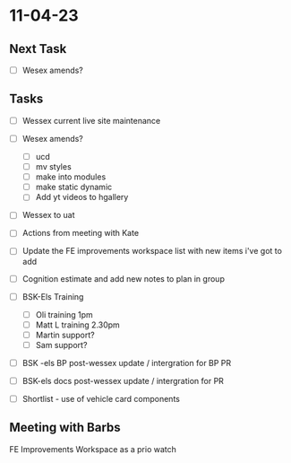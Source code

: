# 11-04-23

## Next Task
- [ ] Wesex amends?

## Tasks
- [ ] Wessex current live site  maintenance
- [ ] Wesex amends?
  - [ ] ucd
  - [ ] mv styles
  - [ ] make into modules
  - [ ] make static dynamic
  - [ ] Add yt videos to hgallery
- [ ] Wessex to uat
- [ ] Actions from meeting with Kate
- [ ] Update the FE improvements workspace list with new items i've got to add
- [ ] Cognition estimate and add new notes to plan in group

- [ ] BSK-Els Training
  - [ ] Oli training 1pm
  - [ ] Matt L training 2.30pm
  - [ ] Martin support?
  - [ ] Sam support?

- [ ] BSK -els BP post-wessex update / intergration for BP PR
- [ ] BSK-els docs post-wessex update / intergration for PR
- [ ] Shortlist - use of vehicle card components

## Meeting with Barbs

FE Improvements Workspace as a prio watch

